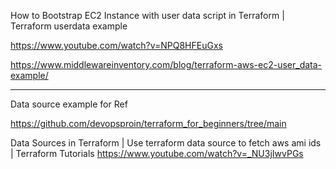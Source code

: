 How to Bootstrap EC2 Instance with user data script in Terraform | Terraform userdata example

https://www.youtube.com/watch?v=NPQ8HFEuGxs

https://www.middlewareinventory.com/blog/terraform-aws-ec2-user_data-example/

---
Data source example for Ref

https://github.com/devopsproin/terraform_for_beginners/tree/main

Data Sources in Terraform | Use terraform data source to fetch aws ami ids | Terraform Tutorials
https://www.youtube.com/watch?v=_NU3jIwvPGs
